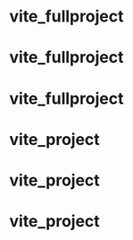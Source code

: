 # vite_fullproject
# vite_fullproject
# vite_fullproject
# vite_project
# vite_project
# vite_project
